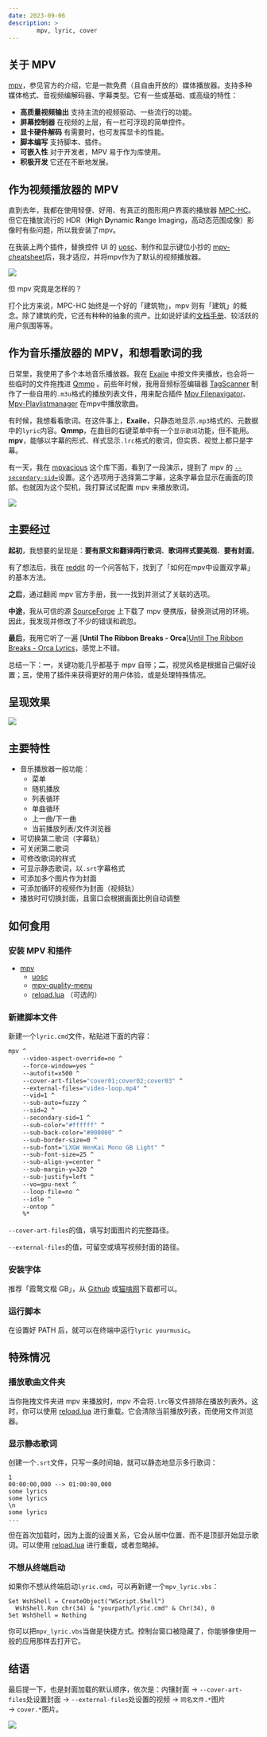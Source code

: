 ```yaml
---
date: 2023-09-06
description: >
		mpv, lyric, cover
---
```


## 关于 MPV

[mpv](https://mpv.io/)，参见官方的介绍，它是一款免费（且自由开放的）媒体播放器。支持多种媒体格式、音视频编解码器、字幕类型。它有一些或基础、或高级的特性：

- **高质量视频输出** 支持主流的视频驱动、一些流行的功能。
- **屏幕控制器** 在视频的上层，有一栏可浮现的简单控件。
- **显卡硬件解码** 有需要时，也可发挥显卡的性能。
- **脚本编写** 支持脚本、插件。
- **可嵌入性** 对于开发者，MPV 易于作为库使用。
- **积极开发** 它还在不断地发展。

## 作为视频播放器的 MPV

直到去年，我都在使用轻便、好用、有真正的图形用户界面的播放器 [MPC-HC](https://github.com/clsid2/mpc-hc)。但它在播放流行的 HDR（**H**igh **D**ynamic **R**ange Imaging，高动态范围成像）影像时有些问题，所以我安装了mpv。

在我装上两个插件，替换控件 UI 的 [uosc](https://github.com/tomasklaen/uosc)、制作和显示键位小抄的 [mpv-cheatsheet](https://github.com/ento/mpv-cheatsheet)后，我才适应，并将mpv作为了默认的视频播放器。

![](uosc_mpv-cheatsheet.png)

但 mpv 究竟是怎样的？

打个比方来说，MPC-HC 始终是一个好的「建筑物」，mpv 则有「建筑」的概念。除了建筑的壳，它还有种种的抽象的资产。比如说好读的[文档手册](https://mpv.io/manual/master/)、较活跃的用户氛围等等。
## 作为音乐播放器的 MPV，和想看歌词的我

日常里，我使用了多个本地音乐播放器。我在 [Exaile](https://exaile.org/) 中按文件夹播放，也会将一些临时的文件拖拽进 [Qmmp](https://qmmp.ylsoftware.com/) 。前些年时候，我用音频标签编辑器 [TagScanner](https://www.xdlab.ru/en/) 制作了一些自用的`.m3u`格式的播放列表文件，用来配合插件 [Mpv Filenavigator](https://github.com/jonniek/mpv-filenavigator)、[Mpv-Playlistmanager](https://github.com/jonniek/mpv-playlistmanager) 在mpv中播放歌曲。

有时候，我想看看歌词。在这件事上，**Exaile**，只静态地显示`.mp3`格式的、元数据中的`lyric`内容。**Qmmp**，在曲目的右键菜单中有一个`显示歌词`功能，但不能用。**mpv**，能够以字幕的形式、样式显示`.lrc`格式的歌词，但实质、视觉上都只是字幕。

有一天，我在 [mpvacious](https://github.com/Ajatt-Tools/mpvacious#secondary-subtitles) 这个库下面，看到了一段演示，提到了 mpv 的 [`--secondary-sid=`](https://mpv.io/manual/master/#options-secondary-sid)设置。这个选项用于选择第二字幕，这条字幕会显示在画面的顶部。也就因为这个契机，我打算试试配置 mpv 来播放歌词。

![](mpvacious.png)

## 主要经过

**起初**，我想要的呈现是：**要有原文和翻译两行歌词**、**歌词样式要美观**、**要有封面**。

有了想法后，我在 [reddit](https://www.reddit.com/r/mpv/comments/myvgne/how_can_i_configure_2_subtitles_at_the_same_time/) 的一个问答帖下，找到了「如何在mpv中设置双字幕」的基本方法。

**之后**，通过翻阅 mpv 官方手册，我一一找到并测试了关联的选项。

**中途**，我从可信的源 [SourceForge](https://sourceforge.net/projects/mpv-player-windows/files/) 上下载了 mpv 便携版，替换测试用的环境。因此，我发现并修改了不少的错误和疏忽。

**最后**，我用它听了一遍 [**Until The Ribbon Breaks - Orca**][Until The Ribbon Breaks - Orca Lyrics](https://genius.com/Until-the-ribbon-breaks-orca-lyrics)，感觉上不错。

总结一下：**一**，关键功能几乎都基于 mpv 自带；**二**，视觉风格是根据自己偏好设置；**三**，使用了插件来获得更好的用户体验，或是处理特殊情况。
## 呈现效果

![](mpv-lrc.gif)

## 主要特性

- 音乐播放器一般功能：
    - 菜单
    - 随机播放
    - 列表循环
    - 单曲循环
    - 上一曲/下一曲
    - 当前播放列表/文件浏览器
- 可切换第二歌词（字幕轨）
- 可关闭第二歌词
- 可修改歌词的样式
- 可显示静态歌词，以`.srt`字幕格式
- 可添加多个图片作为封面
- 可添加循环的视频作为封面（视频轨）
- 播放时可切换封面，且窗口会根据画面比例自动调整

## 如何食用

### 安装 MPV 和插件

- [mpv](https://mpv.io/installation/)
    - [uosc](https://github.com/tomasklaen/uosc)
    - [mpv-quality-menu](https://github.com/christoph-heinrich/mpv-quality-menu)
    - [reload.lua](https://github.com/sibwaf/mpv-scripts#reloadlua) （可选的）

### 新建脚本文件

新建一个`lyric.cmd`文件，粘贴进下面的内容：

```sh
mpv ^
	--video-aspect-override=no ^
	--force-window=yes ^
	--autofit=x500 ^
	--cover-art-files="cover01;cover02;cover03" ^
	--external-files="video-loop.mp4" ^
	--vid=1 ^
	--sub-auto=fuzzy ^
	--sid=2 ^
	--secondary-sid=1 ^
	--sub-color="#ffffff" ^
	--sub-back-color="#000000" ^
	--sub-border-size=0 ^
	--sub-font="LXGW WenKai Mono GB Light" ^
	--sub-font-size=25 ^
	--sub-align-y=center ^
	--sub-margin-y=320 ^
	--sub-justify=left ^
	--vo=gpu-next ^
	--loop-file=no ^
	--idle ^
	--ontop ^
	%*
```

`--cover-art-files`的值，填写封面图片的完整路径。

`--external-files`的值，可留空或填写视频封面的路径。
### 安装字体

推荐「霞鹜文楷 GB」，从 [Github](https://github.com/lxgw/LxgwWenkaiGB) 或[猫啃网](https://www.maoken.com/freefonts/16864.html)下载都可以。
### 运行脚本

在设置好 PATH 后，就可以在终端中运行`lyric yourmusic`。
## 特殊情况

### 播放歌曲文件夹

当你拖拽文件夹进 mpv 来播放时，mpv 不会将`.lrc`等文件排除在播放列表外。这时，你可以使用 [reload.lua](https://github.com/sibwaf/mpv-scripts#reloadlua) 进行重载。它会清除当前播放列表，而使用文件浏览器。
### 显示静态歌词

创建一个`.srt`文件，只写一条时间轴，就可以静态地显示多行歌词：

```
1
00:00:00,000 --> 01:00:00,000
some lyrics
some lyrics
\n
some lyrics
...
```

但在首次加载时，因为上面的设置关系，它会从居中位置、而不是顶部开始显示歌词。可以使用 [reload.lua](https://github.com/sibwaf/mpv-scripts#reloadlua) 进行重载，或者忽略掉。
### 不想从终端启动

如果你不想从终端启动`lyric.cmd`，可以再新建一个`mpv_lyric.vbs`：

```
Set WshShell = CreateObject("WScript.Shell")
  WshShell.Run chr(34) & "yourpath/lyric.cmd" & Chr(34), 0
Set WshShell = Nothing
```

你可以把`mpv_lyric.vbs`当做是快捷方式。控制台窗口被隐藏了，你能够像使用一般的应用那样去打开它。

## 结语

最后提一下，也是封面加载的默认顺序，依次是：内镶封面 → `--cover-art-files`处设置封面 → `--external-files`处设置的视频 → `同名文件.*`图片 → `cover.*`图片。

![](mpv-lrc.jpg)